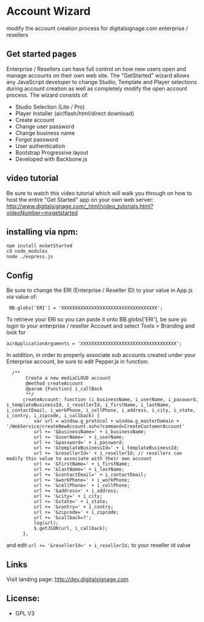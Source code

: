 Account Wizard 
====================================
modify the account creation process for digitalsignage.com enterprise / resellers

Get started pages
-----------------------------------------------------------------------------------------
Enterprise / Resellers can have full control on how new users open and manage accounts on their own web site. The "GetStarted" wizard allows any JavaScript developer to change Studio, Template and Player selections during account creation as well as completely modify the open account process.
The wizard consists of:

 - Studio Selection (Lite / Pro)   
 - Player Installer (air/flash/html/direct download)
 - Create account
 - Change user password
 - Change business name
 - Forgot password
 - User authentication
 - Bootstrap Progressive layout
 - Developed with Backbone.js  

video tutorial
--------------------
 Be sure to watch this video tutorial which will walk you through on how to host the entire "Get Started" app on your own web server: http://www.digitalsignage.com/_html/video_tutorials.html?videoNumber=msgetstarted

installing via npm:
--------------------
```
npm install msGetStarted
cd node_modules
node ./express.js
```

Config
-------------------------
Be sure to change the ERI (Enterprise / Reseller ID) to your value in App.js via value of:

```
 BB.globs['ERI'] = 'XXXXXXXXXXXXXXXXXXXXXXXXXXXXXXXXXXX';
```
To retrieve your ERI so you can paste it onto BB.globs['ERI'], be sure yo login to your enterprise / reseller Account and select Tools > Branding and look for 
  
  ```
  airApplicationArguments = 'XXXXXXXXXXXXXXXXXXXXXXXXXXXXXXXXXXX';
  ```
  
In addition, in order to properly associate sub accounts created under your Enterprise account, be sure to edit Pepper.js in function:
  
```
  /**
       Create a new mediaCLOUD account
       @method createAccount
       @param {Function} i_callBack
       **/
      createAccount: function (i_businessName, i_userName, i_password, i_templateBusinessId, i_resellerId, i_firstName, i_lastName, i_contactEmail, i_workPhone, i_cellPhone, i_address, i_city, i_state, i_contry, i_zipcode, i_callback) {
          var url = window.g_protocol + window.g_masterDomain + '/WebService/createNewAccount.ashx?command=CreateCustomerAccount'
          url += '&businessName=' + i_businessName;
          url += '&userName=' + i_userName;
          url += '&password=' + i_password;
          url += '&templateBusinessId=' + i_templateBusinessId;
          url += '&resellerId=' + i_resellerId; // resellers can modify this value to associate with their own account
          url += '&firstName=' + i_firstName;
          url += '&lastName=' + i_lastName;
          url += '&contactEmail=' + i_contactEmail;
          url += '&workPhone=' + i_workPhone;
          url += '&cellPhone=' + i_cellPhone;
          url += '&address=' + i_address;
          url += '&city=' + i_city;
          url += '&state=' + i_state;
          url += '&contry=' + i_contry;
          url += '&zipcode=' + i_zipcode;
          url += '&callback=?';
          log(url);
          $.getJSON(url, i_callback);
      },
```
      
and edit  ```url += '&resellerId=' + i_resellerId;``` to your reseller id value

Links
-------------------------
Visit landing page: http://dev.digitalsignage.com

License:
------------------------------------------------------------------------
- GPL V3


